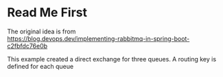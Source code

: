 # Read Me First

The original idea is from  
https://blog.devops.dev/implementing-rabbitmq-in-spring-boot-c2fbfdc76e0b

This example created a direct exchange for three queues. A routing key is defined for each queue 

